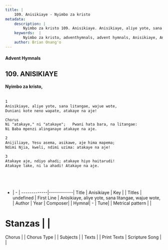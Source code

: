 ```yaml
---
title: |
    109. Anisikiaye - Nyimbo za kristo
metadata:
    description: |
        Nyimbo za kristo 109. Anisikiaye. Anisikiaye, aliye yote, sana litangae, wajue wote, Duniani kote neno wapate, atakaye na aje!  Chorus Ni "atakaye," ni "atakaye";   Pwani hata bara, na litangae:  Ni Baba mpenzi alinganaye atakaye na aje.  
    keywords:  |
        Nyimbo za kristo, adventhymnals, advent hymnals, Anisikiaye, Anisikiaye, aliye yote, sana litangae, wajue wote,. 
    author: Brian Onang'o
---
```


#### Advent Hymnals
## 109. ANISIKIAYE
####  Nyimbo za kristo,

```txt

1
Anisikiaye, aliye yote, sana litangae, wajue wote,
Duniani kote neno wapate, atakaye na aje!

Chorus
Ni "atakaye," ni "atakaye";   Pwani hata bara, na litangae: 
Ni Baba mpenzi alinganaye atakaye na aje.

2
Anijiliaye, Yesu asema, asikawe, aje hima mapema; 
Ndimi Njia, kweli, ndimi uzima: atakaye na aje!

3
Atakaye aje, ndiyo ahadi; atakaye hiyo haitarudi! 
Atakaye lake, ni la ahadi! Atakaye na aje.






```

- |   -  |
-------------|------------|
Title | Anisikiaye |
Key |  |
Titles | undefined |
First Line | Anisikiaye, aliye yote, sana litangae, wajue wote, |
Author | 
Year | 
Composer| |
Hymnal|  - |
Tune|  |
Metrical pattern | |
# Stanzas |  |
Chorus |  |
Chorus Type |  |
Subjects | |
Texts |  |
Print Texts | 
Scripture Song |  |
    
